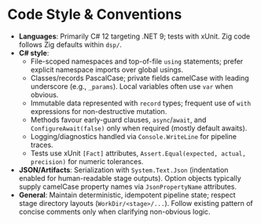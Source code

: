 # Code Style & Conventions
- **Languages**: Primarily C# 12 targeting .NET 9; tests with xUnit. Zig code follows Zig defaults within `dsp/`.
- **C# style**:
  - File-scoped namespaces and top-of-file `using` statements; prefer explicit namespace imports over global usings.
  - Classes/records PascalCase; private fields camelCase with leading underscore (e.g., `_params`). Local variables often use `var` when obvious.
  - Immutable data represented with `record` types; frequent use of `with` expressions for non-destructive mutation.
  - Methods favour early-guard clauses, `async`/`await`, and `ConfigureAwait(false)` only when required (mostly default awaits).
  - Logging/diagnostics handled via `Console.WriteLine` for pipeline traces.
  - Tests use xUnit `[Fact]` attributes, `Assert.Equal(expected, actual, precision)` for numeric tolerances.
- **JSON/Artifacts**: Serialization with `System.Text.Json` (indentation enabled for human-readable stage outputs). Option objects typically supply camelCase property names via `JsonPropertyName` attributes.
- **General**: Maintain deterministic, idempotent pipeline state; respect stage directory layouts (`WorkDir/<stage>/...`). Follow existing pattern of concise comments only when clarifying non-obvious logic.